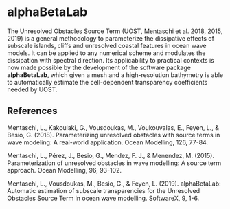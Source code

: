 # alphaBetaLab
The Unresolved Obstacles Source Term (UOST, Mentaschi et al. 2018, 2015, 2019) is a general methodology to parameterize the dissipative effects of 
subscale islands, cliffs and unresolved coastal features in ocean wave models. 
It can be applied to any numerical scheme and modulates the dissipation with spectral direction. 
Its applicability to practical contexts is now made possible by the development of the software package **alphaBetaLab**,
which given a mesh and a high-resolution bathymetry is able to automatically estimate the cell-dependent 
transparency coefficients needed by UOST.

## References
Mentaschi, L., Kakoulaki, G., Vousdoukas, M., Voukouvalas, E., Feyen, L., & Besio, G. (2018). 
Parameterizing unresolved obstacles with source terms in wave modeling: 
A real-world application. Ocean Modelling, 126, 77-84.

Mentaschi, L., Pérez, J., Besio, G., Mendez, F. J., & Menendez, M. (2015). Parameterization of unresolved obstacles in wave modelling: A source term approach. Ocean Modelling, 96, 93-102.

Mentaschi, L., Vousdoukas, M., Besio, G., & Feyen, L. (2019). alphaBetaLab: Automatic estimation of subscale transparencies for the Unresolved Obstacles Source Term in ocean wave modelling. SoftwareX, 9, 1-6.
